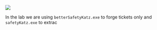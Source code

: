 
![](https://i.imgur.com/LiMEZ8q.png)

In the lab we are using `betterSafetyKatz.exe` to forge tickets only and `safetyKatz.exe` to extrac